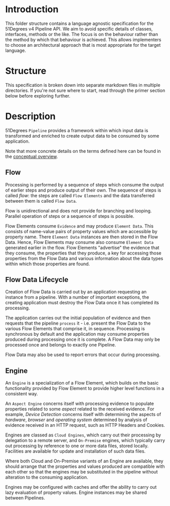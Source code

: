 # Introduction

This folder structure contains a language agnostic specification for the 51Degrees 
v4 Pipeline API. 
We aim to avoid specific details of classes, interfaces, methods or the like. The 
focus is on the behaviour rather than the method by which that behaviour is achieved. 
This allows implementers to choose an architectural approach that is most appropriate 
for the target language.

# Structure

This specification is broken down into separate markdown files in multiple directories.
If you're not sure where to start, read through the primer section below before 
exploring further.

# Description

51Degrees `Pipeline` provides a framework within which input data is transformed
and enriched to create output data to be consumed by some application.

Note that more concrete details on the terms defined here can be found in the 
[conceptual overview](conceptual-overview.md).

## Flow
Processing is performed by a sequence of steps which consume the 
output of earlier steps and produce output of their own. The sequence of 
steps is called *flow*: the steps are called `Flow Elements` and the data 
transferred between them is called `Flow Data`.

Flow is unidirectional and does not provide for branching and looping. Parallel 
operation of steps or a sequence of steps is possible.

Flow Elements consume `Evidence` and may produce `Element Data`. This consists
of name-value pairs of property values which are accessible by property name.
There `Element Data` instances are then stored in the Flow Data. Hence, Flow 
Elements may consume also consume `Element Data` generated earlier in the flow. 
Flow Elements "advertise" the evidence that they consume, the properties that 
they produce, a key for accessing those properties from the Flow Data and various 
information about the data types within which those properties are found.

## Flow Data Lifecycle

Creation of Flow Data is carried out by an application requesting an instance 
from a pipeline. With a number of important exceptions, the creating 
application must destroy the Flow Data once it has completed its processing.

The application carries out the initial population of evidence
and then requests that the pipeline `process` it - i.e. present the Flow Data
to the various Flow Elements that comprise it, in sequence. Processing is 
synchronous by default and the application may consume properties produced
during processing once it is complete. A Flow Data may only be processed 
once and belongs to exactly one Pipeline.

Flow Data may also be used to report errors that occur during processing.

## Engine

An `Engine` is a specialization of a Flow Element, which builds on the basic 
functionality provided by Flow Element to provide higher level functions
in a consistent way. 

An `Aspect Engine` concerns itself with processing evidence to populate
properties related to some *aspect* related to the received evidence. For example,
*Device Detection* concerns itself with determining the aspects of *hardware*,
*browser* and *operating system* determined by analysis of evidence received 
in an HTTP request, such as HTTP Headers and Cookies.

Engines are classed as `Cloud Engines`, which carry out their processing 
by delegation to a remote server, and `On-Premise` engines, which typically
carry out processing by reference to one or more data files, stored locally. 
Facilities are available for update and installation of such data files. 

Where both Cloud and On-Premise variants of an Engine are available, they should
arrange that the properties and values produced are compatible with each other
so that the engines may be substituted in the pipeline without alteration to
the consuming application.

Engines may be configured with caches and offer the ability to carry out lazy 
evaluation of property values. Engine instances may be shared between Pipelines.

